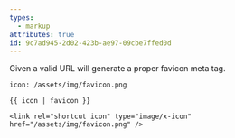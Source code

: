 ```yaml
---
types:
  - markup
attributes: true
id: 9c7ad945-2d02-423b-ae97-09cbe7ffed0d
---
```

Given a valid URL will generate a proper favicon meta tag.

```.language-yaml
icon: /assets/img/favicon.png
```

```
{{ icon | favicon }}
```

```.language-output
<link rel="shortcut icon" type="image/x-icon" href="/assets/img/favicon.png" />
```
